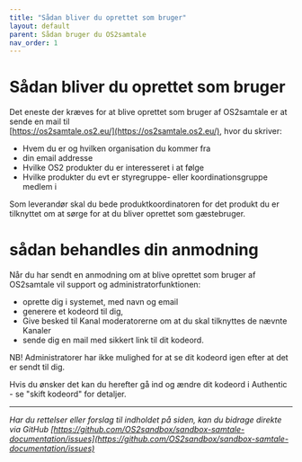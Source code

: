 ```yaml
---
title: "Sådan bliver du oprettet som bruger"
layout: default
parent: Sådan bruger du OS2samtale  
nav_order: 1
---
```


# **Sådan bliver du oprettet som bruger**

Det eneste der kræves for at blive oprettet som bruger af OS2samtale er at sende en mail til   
[https://os2samtale.os2.eu/](https://os2samtale.os2.eu/), hvor du skriver:

- Hvem du er og hvilken organisation du kommer fra
- din email addresse
- Hvilke OS2 produkter du er interesseret i at følge
- Hvilke produkter du evt er styregruppe- eller koordinationsgruppe medlem i 

Som leverandør skal du bede produktkoordinatoren for det produkt du er tilknyttet om at sørge for at du bliver oprettet som gæstebruger.   

# sådan behandles din anmodning

Når du har sendt en anmodning om at blive oprettet som bruger af OS2samtale vil support og administratorfunktionen:
-  oprette dig i systemet, med navn og email
-  generere et kodeord til dig, 
-  Give besked til Kanal moderatorerne om at du skal tilknyttes de  nævnte Kanaler
-  sende dig en mail med sikkert link til dit kodeord.

NB! Administratorer har ikke mulighed for at se dit kodeord igen efter at det er sendt til dig.

Hvis du ønsker det kan du herefter gå ind og ændre dit kodeord i Authentic - se "skift kodeord" for detaljer.

***

*Har du rettelser eller forslag til indholdet på siden, kan du bidrage direkte via GitHub [https://github.com/OS2sandbox/sandbox-samtale-documentation/issues](https://github.com/OS2sandbox/sandbox-samtale-documentation/issues)*
  
